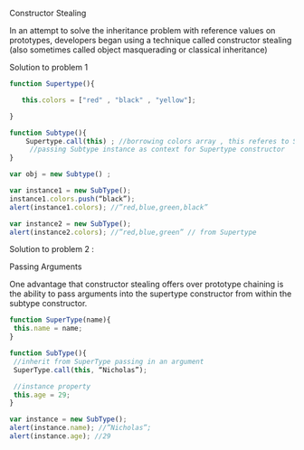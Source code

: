 
Constructor Stealing

In an attempt to solve the inheritance problem with reference values on prototypes, developers
began using a technique called constructor stealing (also sometimes called object masquerading
or classical inheritance)

Solution to problem 1

```javascript
function Supertype(){

   this.colors = ["red" , "black" , "yellow"];

}

function Subtype(){
    Supertype.call(this) ; //borrowing colors array , this referes to Subtype object 
     //passing Subtype instance as context for Supertype constructor
}

var obj = new Subtype() ; 

var instance1 = new SubType();
instance1.colors.push(“black”);
alert(instance1.colors); //”red,blue,green,black”

var instance2 = new SubType();
alert(instance2.colors); //”red,blue,green” // from Supertype

```

 



Solution to problem 2 :

Passing Arguments

One advantage that constructor stealing offers over prototype chaining is the ability to pass arguments
into the supertype constructor from within the subtype constructor. 

```javascript
function SuperType(name){
 this.name = name;
}

function SubType(){
 //inherit from SuperType passing in an argument
 SuperType.call(this, “Nicholas”);

 //instance property
 this.age = 29;
}

var instance = new SubType();
alert(instance.name); //”Nicholas”;
alert(instance.age); //29
```





